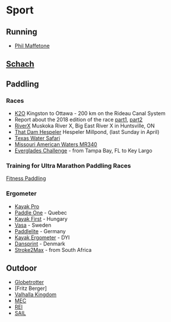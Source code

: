 # Sport

## Running

* [Phil Maffetone]

[Phil Maffetone]: https://philmaffetone.com

## [Schach](chess.md)

## Paddling

### Races

* [K2O] Kingston to Ottawa - 200 km on the Rideau Canal System
* Report about the 2018 edition of the race [part1](K2O/2018-report-part1.md), [part2](K2O/2018-report-part2.md)
* [RiverX] Muskoka River X, Big East River X in Huntsville, ON
* [That Dam Hespeler] Hespeler Millpond, (last Sunday in April)
* [Texas Water Safari]
* [Missouri American Waters MR340]
* [Everglades Challenge] - from Tampa Bay, FL to Key Largo

[K2O]: http://kingston2ottawa.ca
[RiverX]: http://muskokariverx.com
[That Dam Hespeler]: http://damhespeler.com
[Yukon River Quest]: https://www.yukonriverquest.com/
[Missouri American Waters MR340]: https://rivermiles.com/mr340/
[Texas Water Safari]: http://www.texaswatersafari.org/
[Everglades Challenge]: http://www.watertribe.com/events/evergladeschallenge/

### Training for Ultra Marathon Paddling Races

[Fitness Paddling](http://race.fit2paddle.com/carter-johnson-on-training-for-ultra-marathon-paddling-races/)

### Ergometer

* [Kayak Pro]
* [Paddle One] - Quebec
* [Kayak First] - Hungary
* [Vasa] - Sweden
* [Paddlelite] - Germany
* [Kayak Ergometer] - DYI
* [Dansprint] - Denmark
* [Stroke2Max] - from South Africa

[Kayak Pro]: http://www.kayakpro.com
[Paddle One]: http://www.paddleone.com
[Kayak First]: http://www.kayakfirst.com
[Vasa]: https://vasatrainer.com/product/kayak-ergometer-kayaking-ergo/
[Paddlelite]: http://www.paddlelite.de
[Kayak Ergometer]: https://www.kayakergometer.com/
[Dansprint]: http://www.dansprint.com/sys/site-2.html
[Stroke2Max]: http://stroke2max.com/

## Outdoor

* [Globetrotter]
* [Fritz Berger]
* [Valhalla Kingdom]
* [MEC]
* [REI]
* [SAIL]

[Globetrotter]: https://www.globetrotter.de
[Friz Berger]: https://www.fritz-berger.de/
[Valhalla Kingdom]: https://www.valhallaoutdoors.org/
[MEC]: https://mec.ca
[REI]: https://rei.com
[SAIL]: https://sail.ca

